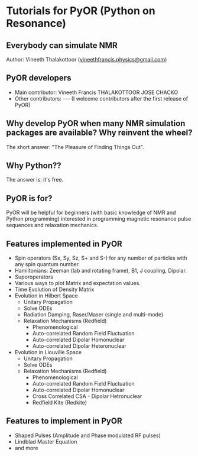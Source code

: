# Tutorials for PyOR (Python on Resonance)
## Everybody can simulate NMR
Author: Vineeth Thalakottoor (vineethfrancis.physics@gmail.com)

## PyOR developers
- Main contributor: Vineeth Francis THALAKOTTOOR JOSE CHACKO
- Other contributors: --- (I welcome contributors after the first release of PyOR)

## Why develop PyOR when many NMR simulation packages are available? Why reinvent the wheel?
The short answer: "The Pleasure of Finding Things Out".

## Why Python??
The answer is: it's free.

## PyOR is for?
PyOR will be helpful for beginners (with basic knowledge of NMR and Python programming) interested in programming magnetic resonance pulse sequences and relaxation mechanics.

## Features implemented in PyOR
- Spin operators (Sx, Sy, Sz, S+ and S-) for any number of particles with any spin quantum number.
- Hamiltonians: Zeeman (lab and rotating frame), B1, J coupling, Dipolar.
- Suporoperators
- Various ways to plot Matrix and expectation values.
-  Time Evolution of Density Matrix
  - Evolution in Hilbert Space
    - Unitary Propagation
    - Solve ODEs
    - Radiation Damping, Raser/Maser (single and multi-mode)
    - Relaxation Mechanisms (Redfield)
      - Phenomenological
      - Auto-correlated Random Field Fluctuation
      - Auto-correlated Dipolar Homonuclear
      - Auto-correlated Dipolar Heteronuclear
  - Evolution in Liouville Space
    - Unitary Propagation
    - Solve ODEs
    - Relaxation Mechanisms (Redfield)
      - Phenomenological
      - Auto-correlated Random Field Fluctuation
      - Auto-correlated Dipolar Homonuclear
      - Cross Correlated CSA - Dipolar Hetronuclear
      - Redfield Kite (Redkite)

## Features to implement in PyOR
- Shaped Pulses (Amplitude and Phase modulated RF pulses)
- Lindblad Master Equation
- and more
